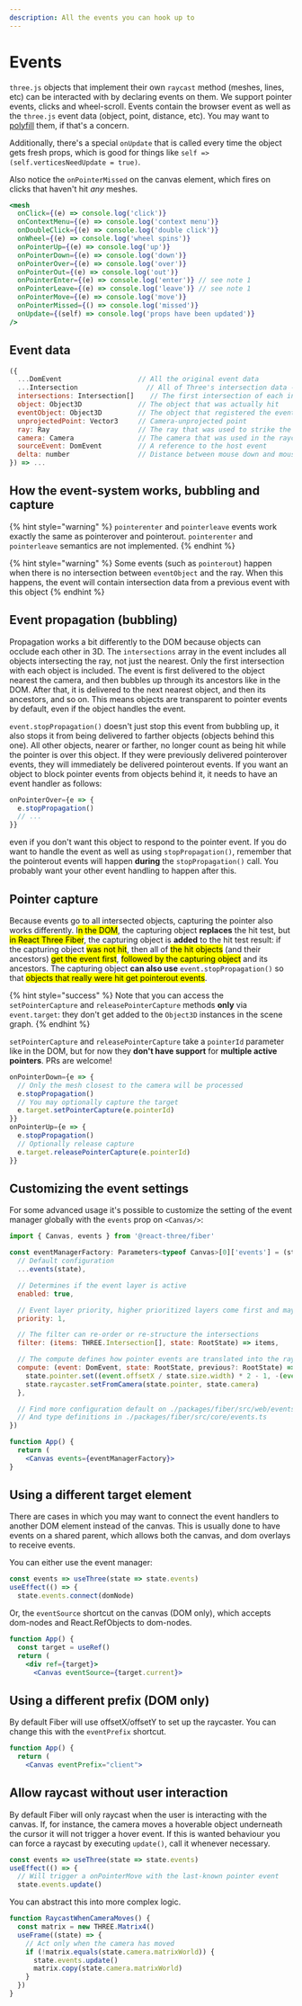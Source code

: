 ```yaml
---
description: All the events you can hook up to
---
```


# Events

`three.js` objects that implement their own `raycast` method (meshes, lines, etc) can be interacted with by declaring events on them. We support pointer events, clicks and wheel-scroll. Events contain the browser event as well as the `three.js` event data (object, point, distance, etc). You may want to [polyfill](https://github.com/jquery/PEP) them, if that's a concern.

Additionally, there's a special `onUpdate` that is called every time the object gets fresh props, which is good for things like `self => (self.verticesNeedUpdate = true)`.

Also notice the `onPointerMissed` on the canvas element, which fires on clicks that haven't hit _any_ meshes.

```jsx
<mesh
  onClick={(e) => console.log('click')}
  onContextMenu={(e) => console.log('context menu')}
  onDoubleClick={(e) => console.log('double click')}
  onWheel={(e) => console.log('wheel spins')}
  onPointerUp={(e) => console.log('up')}
  onPointerDown={(e) => console.log('down')}
  onPointerOver={(e) => console.log('over')}
  onPointerOut={(e) => console.log('out')}
  onPointerEnter={(e) => console.log('enter')} // see note 1
  onPointerLeave={(e) => console.log('leave')} // see note 1
  onPointerMove={(e) => console.log('move')}
  onPointerMissed={() => console.log('missed')}
  onUpdate={(self) => console.log('props have been updated')}
/>
```

## Event data

```jsx
({
  ...DomEvent                   // All the original event data
  ...Intersection                 // All of Three's intersection data - see note 2
  intersections: Intersection[]    // The first intersection of each intersected object
  object: Object3D              // The object that was actually hit
  eventObject: Object3D         // The object that registered the event
  unprojectedPoint: Vector3     // Camera-unprojected point
  ray: Ray                      // The ray that was used to strike the object
  camera: Camera                // The camera that was used in the raycaster
  sourceEvent: DomEvent         // A reference to the host event
  delta: number                 // Distance between mouse down and mouse up event in pixels
}) => ...
```

## How the event-system works, bubbling and capture

{% hint style="warning" %}
`pointerenter` and `pointerleave` events work exactly the same as pointerover and pointerout. `pointerenter` and `pointerleave` semantics are not implemented.
{% endhint %}

{% hint style="warning" %}
Some events (such as `pointerout`) happen when there is no intersection between `eventObject` and the ray. When this happens, the event will contain intersection data from a previous event with this object
{% endhint %}

## Event propagation (bubbling)

Propagation works a bit differently to the DOM because objects can occlude each other in 3D. The `intersections` array in the event includes all objects intersecting the ray, not just the nearest. Only the first intersection with each object is included. The event is first delivered to the object nearest the camera, and then bubbles up through its ancestors like in the DOM. After that, it is delivered to the next nearest object, and then its ancestors, and so on. This means objects are transparent to pointer events by default, even if the object handles the event.

`event.stopPropagation()` doesn't just stop this event from bubbling up, it also stops it from being delivered to farther objects (objects behind this one). All other objects, nearer or farther, no longer count as being hit while the pointer is over this object. If they were previously delivered pointerover events, they will immediately be delivered pointerout events. If you want an object to block pointer events from objects behind it, it needs to have an event handler as follows:

```javascript
onPointerOver={e => {
  e.stopPropagation()
  // ...
}}
```

even if you don't want this object to respond to the pointer event. If you do want to handle the event as well as using `stopPropagation()`, remember that the pointerout events will happen **during** the `stopPropagation()` call. You probably want your other event handling to happen after this.

## Pointer capture

Because events go to all intersected objects, capturing the pointer also works differently. I<mark style="background-color:yellow;">n the DOM</mark>, the capturing object **replaces** the hit test, but <mark style="background-color:yellow;">in React Three Fiber</mark>, the capturing object is **added** to the hit test result: if the capturing object <mark style="background-color:yellow;">was not hit</mark>, then all of <mark style="background-color:yellow;">the hit objects</mark> (and their ancestors) <mark style="background-color:yellow;">get the event first</mark>, <mark style="background-color:yellow;">followed by the capturing object</mark> and its ancestors. The capturing object **can also use** `event.stopPropagation()` so that <mark style="background-color:yellow;">objects that really were hit get pointerout events</mark>.

{% hint style="success" %}
Note that you can access the `setPointerCapture` and `releasePointerCapture` methods **only** via `event.target`: they don't get added to the `Object3D` instances in the scene graph.
{% endhint %}

`setPointerCapture` and `releasePointerCapture` take a `pointerId` parameter like in the DOM, but for now they **don't have support** for **multiple active pointers**. PRs are welcome!

```jsx
onPointerDown={e => {
  // Only the mesh closest to the camera will be processed
  e.stopPropagation()
  // You may optionally capture the target
  e.target.setPointerCapture(e.pointerId)
}}
onPointerUp={e => {
  e.stopPropagation()
  // Optionally release capture
  e.target.releasePointerCapture(e.pointerId)
}}
```

## Customizing the event settings

For some advanced usage it's possible to customize the setting of the event manager globally with the `events` prop on `<Canvas/>`:

```jsx
import { Canvas, events } from '@react-three/fiber'

const eventManagerFactory: Parameters<typeof Canvas>[0]['events'] = (state) => ({
  // Default configuration
  ...events(state),

  // Determines if the event layer is active
  enabled: true,

  // Event layer priority, higher prioritized layers come first and may stop(-propagate) lower layer
  priority: 1,

  // The filter can re-order or re-structure the intersections
  filter: (items: THREE.Intersection[], state: RootState) => items,

  // The compute defines how pointer events are translated into the raycaster and pointer vector2
  compute: (event: DomEvent, state: RootState, previous?: RootState) => {
    state.pointer.set((event.offsetX / state.size.width) * 2 - 1, -(event.offsetY / state.size.height) * 2 + 1)
    state.raycaster.setFromCamera(state.pointer, state.camera)
  },

  // Find more configuration default on ./packages/fiber/src/web/events.ts
  // And type definitions in ./packages/fiber/src/core/events.ts
})

function App() {
  return (
    <Canvas events={eventManagerFactory}>
}
```

## Using a different target element

There are cases in which you may want to connect the event handlers to another DOM element instead of the canvas. This is usually done to have events on a shared parent, which allows both the canvas, and dom overlays to receive events.

You can either use the event manager:

```jsx
const events => useThree(state => state.events)
useEffect(() => {
  state.events.connect(domNode)
```

Or, the `eventSource` shortcut on the canvas (DOM only), which accepts dom-nodes and React.RefObjects to dom-nodes.

```jsx
function App() {
  const target = useRef()
  return (
    <div ref={target}>
      <Canvas eventSource={target.current}>
```

## Using a different prefix (DOM only)

By default Fiber will use offsetX/offsetY to set up the raycaster. You can change this with the `eventPrefix` shortcut.

```jsx
function App() {
  return (
    <Canvas eventPrefix="client">
```

## Allow raycast without user interaction

By default Fiber will only raycast when the user is interacting with the canvas. If, for instance, the camera moves a hoverable object underneath the cursor it will not trigger a hover event. If this is wanted behaviour you can force a raycast by executing `update()`, call it whenever necessary.

```jsx
const events => useThree(state => state.events)
useEffect(() => {
  // Will trigger a onPointerMove with the last-known pointer event
  state.events.update()
```

You can abstract this into more complex logic.

```jsx
function RaycastWhenCameraMoves() {
  const matrix = new THREE.Matrix4()
  useFrame((state) => {
    // Act only when the camera has moved
    if (!matrix.equals(state.camera.matrixWorld)) {
      state.events.update()
      matrix.copy(state.camera.matrixWorld)
    }
  })
}
```
